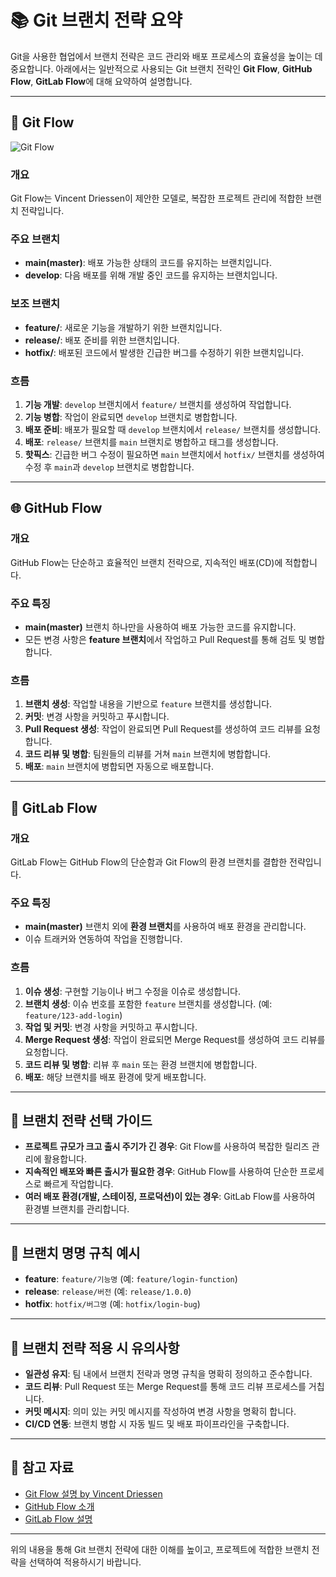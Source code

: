 
<h1>📚 Git 브랜치 전략 요약</h1>

<p>Git을 사용한 협업에서 브랜치 전략은 코드 관리와 배포 프로세스의 효율성을 높이는 데 중요합니다. 아래에서는 일반적으로 사용되는 Git 브랜치 전략인 <strong>Git Flow</strong>, <strong>GitHub Flow</strong>, <strong>GitLab Flow</strong>에 대해 요약하여 설명합니다.</p>

<hr>

<h2>🔀 Git Flow</h2>

<p><img src="https://nvie.com/img/git-model@2x.png" alt="Git Flow"></p>

<h3>개요</h3>

<p>Git Flow는 Vincent Driessen이 제안한 모델로, 복잡한 프로젝트 관리에 적합한 브랜치 전략입니다.</p>

<h3>주요 브랜치</h3>

<ul>
    <li><strong>main(master)</strong>: 배포 가능한 상태의 코드를 유지하는 브랜치입니다.</li>
    <li><strong>develop</strong>: 다음 배포를 위해 개발 중인 코드를 유지하는 브랜치입니다.</li>
</ul>

<h3>보조 브랜치</h3>

<ul>
    <li><strong>feature/</strong>: 새로운 기능을 개발하기 위한 브랜치입니다.</li>
    <li><strong>release/</strong>: 배포 준비를 위한 브랜치입니다.</li>
    <li><strong>hotfix/</strong>: 배포된 코드에서 발생한 긴급한 버그를 수정하기 위한 브랜치입니다.</li>
</ul>

<h3>흐름</h3>

<ol>
    <li><strong>기능 개발</strong>: <code>develop</code> 브랜치에서 <code>feature/</code> 브랜치를 생성하여 작업합니다.</li>
    <li><strong>기능 병합</strong>: 작업이 완료되면 <code>develop</code> 브랜치로 병합합니다.</li>
    <li><strong>배포 준비</strong>: 배포가 필요할 때 <code>develop</code> 브랜치에서 <code>release/</code> 브랜치를 생성합니다.</li>
    <li><strong>배포</strong>: <code>release/</code> 브랜치를 <code>main</code> 브랜치로 병합하고 태그를 생성합니다.</li>
    <li><strong>핫픽스</strong>: 긴급한 버그 수정이 필요하면 <code>main</code> 브랜치에서 <code>hotfix/</code> 브랜치를 생성하여 수정 후 <code>main</code>과 <code>develop</code> 브랜치로 병합합니다.</li>
</ol>

<hr>

<h2>🌐 GitHub Flow</h2>

<h3>개요</h3>

<p>GitHub Flow는 단순하고 효율적인 브랜치 전략으로, 지속적인 배포(CD)에 적합합니다.</p>

<h3>주요 특징</h3>

<ul>
    <li><strong>main(master)</strong> 브랜치 하나만을 사용하여 배포 가능한 코드를 유지합니다.</li>
    <li>모든 변경 사항은 <strong>feature 브랜치</strong>에서 작업하고 Pull Request를 통해 검토 및 병합합니다.</li>
</ul>

<h3>흐름</h3>

<ol>
    <li><strong>브랜치 생성</strong>: 작업할 내용을 기반으로 <code>feature</code> 브랜치를 생성합니다.</li>
    <li><strong>커밋</strong>: 변경 사항을 커밋하고 푸시합니다.</li>
    <li><strong>Pull Request 생성</strong>: 작업이 완료되면 Pull Request를 생성하여 코드 리뷰를 요청합니다.</li>
    <li><strong>코드 리뷰 및 병합</strong>: 팀원들의 리뷰를 거쳐 <code>main</code> 브랜치에 병합합니다.</li>
    <li><strong>배포</strong>: <code>main</code> 브랜치에 병합되면 자동으로 배포합니다.</li>
</ol>

<hr>

<h2>🦊 GitLab Flow</h2>

<h3>개요</h3>

<p>GitLab Flow는 GitHub Flow의 단순함과 Git Flow의 환경 브랜치를 결합한 전략입니다.</p>

<h3>주요 특징</h3>

<ul>
    <li><strong>main(master)</strong> 브랜치 외에 <strong>환경 브랜치</strong>를 사용하여 배포 환경을 관리합니다.</li>
    <li>이슈 트래커와 연동하여 작업을 진행합니다.</li>
</ul>

<h3>흐름</h3>

<ol>
    <li><strong>이슈 생성</strong>: 구현할 기능이나 버그 수정을 이슈로 생성합니다.</li>
    <li><strong>브랜치 생성</strong>: 이슈 번호를 포함한 <code>feature</code> 브랜치를 생성합니다. (예: <code>feature/123-add-login</code>)</li>
    <li><strong>작업 및 커밋</strong>: 변경 사항을 커밋하고 푸시합니다.</li>
    <li><strong>Merge Request 생성</strong>: 작업이 완료되면 Merge Request를 생성하여 코드 리뷰를 요청합니다.</li>
    <li><strong>코드 리뷰 및 병합</strong>: 리뷰 후 <code>main</code> 또는 환경 브랜치에 병합합니다.</li>
    <li><strong>배포</strong>: 해당 브랜치를 배포 환경에 맞게 배포합니다.</li>
</ol>

<hr>

<h2>📝 브랜치 전략 선택 가이드</h2>

<ul>
    <li><strong>프로젝트 규모가 크고 출시 주기가 긴 경우</strong>: Git Flow를 사용하여 복잡한 릴리즈 관리에 활용합니다.</li>
    <li><strong>지속적인 배포와 빠른 출시가 필요한 경우</strong>: GitHub Flow를 사용하여 단순한 프로세스로 빠르게 작업합니다.</li>
    <li><strong>여러 배포 환경(개발, 스테이징, 프로덕션)이 있는 경우</strong>: GitLab Flow를 사용하여 환경별 브랜치를 관리합니다.</li>
</ul>

<hr>

<h2>🔧 브랜치 명명 규칙 예시</h2>

<ul>
    <li><strong>feature</strong>: <code>feature/기능명</code> (예: <code>feature/login-function</code>)</li>
    <li><strong>release</strong>: <code>release/버전</code> (예: <code>release/1.0.0</code>)</li>
    <li><strong>hotfix</strong>: <code>hotfix/버그명</code> (예: <code>hotfix/login-bug</code>)</li>
</ul>

<hr>

<h2>📂 브랜치 전략 적용 시 유의사항</h2>

<ul>
    <li><strong>일관성 유지</strong>: 팀 내에서 브랜치 전략과 명명 규칙을 명확히 정의하고 준수합니다.</li>
    <li><strong>코드 리뷰</strong>: Pull Request 또는 Merge Request를 통해 코드 리뷰 프로세스를 거칩니다.</li>
    <li><strong>커밋 메시지</strong>: 의미 있는 커밋 메시지를 작성하여 변경 사항을 명확히 합니다.</li>
    <li><strong>CI/CD 연동</strong>: 브랜치 병합 시 자동 빌드 및 배포 파이프라인을 구축합니다.</li>
</ul>

<hr>

<h2>📖 참고 자료</h2>

<ul>
    <li><a href="https://nvie.com/posts/a-successful-git-branching-model/">Git Flow 설명 by Vincent Driessen</a></li>
    <li><a href="https://guides.github.com/introduction/flow/">GitHub Flow 소개</a></li>
    <li><a href="https://docs.gitlab.com/ee/topics/gitlab_flow.html">GitLab Flow 설명</a></li>
</ul>

<hr>

<p>위의 내용을 통해 Git 브랜치 전략에 대한 이해를 높이고, 프로젝트에 적합한 브랜치 전략을 선택하여 적용하시기 바랍니다.</p>

</body>

